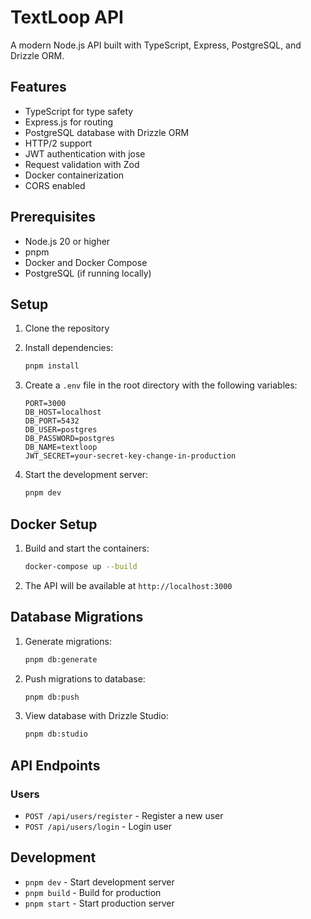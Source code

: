 # TextLoop API

A modern Node.js API built with TypeScript, Express, PostgreSQL, and Drizzle ORM.

## Features

- TypeScript for type safety
- Express.js for routing
- PostgreSQL database with Drizzle ORM
- HTTP/2 support
- JWT authentication with jose
- Request validation with Zod
- Docker containerization
- CORS enabled

## Prerequisites

- Node.js 20 or higher
- pnpm
- Docker and Docker Compose
- PostgreSQL (if running locally)

## Setup

1. Clone the repository
2. Install dependencies:
   ```bash
   pnpm install
   ```

3. Create a `.env` file in the root directory with the following variables:
   ```
   PORT=3000
   DB_HOST=localhost
   DB_PORT=5432
   DB_USER=postgres
   DB_PASSWORD=postgres
   DB_NAME=textloop
   JWT_SECRET=your-secret-key-change-in-production
   ```

4. Start the development server:
   ```bash
   pnpm dev
   ```

## Docker Setup

1. Build and start the containers:
   ```bash
   docker-compose up --build
   ```

2. The API will be available at `http://localhost:3000`

## Database Migrations

1. Generate migrations:
   ```bash
   pnpm db:generate
   ```

2. Push migrations to database:
   ```bash
   pnpm db:push
   ```

3. View database with Drizzle Studio:
   ```bash
   pnpm db:studio
   ```

## API Endpoints

### Users

- `POST /api/users/register` - Register a new user
- `POST /api/users/login` - Login user

## Development

- `pnpm dev` - Start development server
- `pnpm build` - Build for production
- `pnpm start` - Start production server
